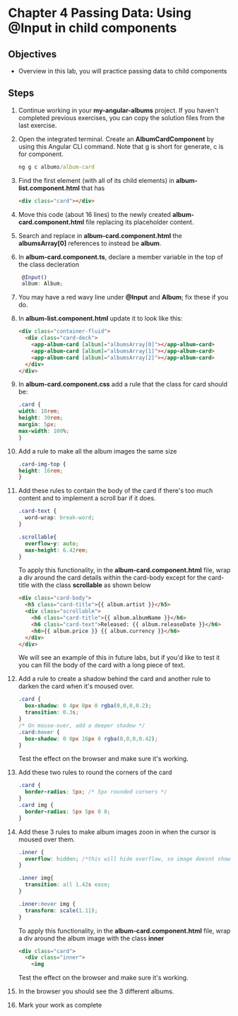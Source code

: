# Chapter 4 Passing Data: Using @Input in child components

## Objectives

- Overview in this lab, you will practice passing data to child components

## Steps

1. Continue working in your **my-angular-albums** project. If you haven't completed previous exercises, you can copy the solution files from the last exercise.

1. Open the integrated terminal. Create an **AlbumCardComponent** by using this Angular CLI command. Note that g is short for generate, c is for component.

   ```bat
   ng g c albums/album-card
   ```

1. Find the first element (with all of its child elements) in **album-list.component.html** that has

   ```html
   <div class="card"></div>
   ```

1. Move this code (about 16 lines) to the newly created **album-card.component.html** file replacing its placeholder content.

1. Search and replace in **album-card.component.html** the **albumsArray[0]** references to instead be **album**.

1. In **album-card.component.ts**, declare a member variable in the top of the class decleration

   ```typescript
    @Input()
    album: Album;
   ```

1. You may have a red wavy line under **@Input** and **Album**; fix these if you do.

1. In **album-list.component.html** update it to look like this:

   ```html
   <div class="container-fluid">
     <div class="card-deck">
       <app-album-card [album]="albumsArray[0]"></app-album-card>
       <app-album-card [album]="albumsArray[1]"></app-album-card>
       <app-album-card [album]="albumsArray[2]"></app-album-card>
     </div>
   </div>
   ```

1. In **album-card.component.css** add a rule that the class for card should be:

    ```css
    .card {
    width: 18rem;
    height: 30rem;
    margin: 5px;
    max-width: 100%;
    }
    ```

1. Add a rule to make all the album images the same size

    ```css
    .card-img-top {
    height: 16rem; 
    }
    ```

1. Add these rules to contain the body of the card if there's too much content and to implement a scroll bar if it does.

    ```css
    .card-text {
      word-wrap: break-word;
    }

    .scrollable{
      overflow-y: auto;
      max-height: 6.42rem;
    }
    ```

    To apply this functionality, in the **album-card.component.html** file, wrap a div around the card details within the card-body except for the card-title with the class **scrollable** as shown below

    ```html
    <div class="card-body">
      <h5 class="card-title">{{ album.artist }}</h5>
      <div class="scrollable">
        <h6 class="card-title">{{ album.albumName }}</h6>
        <h6 class="card-text">Released: {{ album.releaseDate }}</h6>
        <h6>{{ album.price }} {{ album.currency }}</h6>
      </div>
    </div>
    ```

    We will see an example of this in future labs, but if you'd like to test it you can fill the body of the card with a long piece of text.

1. Add a rule to create a shadow behind the card and another rule to darken the card when it's moused over.

    ```css
    .card {
      box-shadow: 0 4px 8px 0 rgba(0,0,0,0.2);
      transition: 0.3s;
    }
    /* On mouse-over, add a deeper shadow */
    .card:hover {
      box-shadow: 0 8px 16px 0 rgba(0,0,0,0.42);
    }
    ```

    Test the effect on the browser and make sure it's working.

1.  Add these two rules to round the corners of the card

    ```css
    .card {
      border-radius: 5px; /* 5px rounded corners */
    }
    .card img {
      border-radius: 5px 5px 0 0;
    }
    ```

1. Add these 3 rules to make album images zoon in when the cursor is moused over them.

    ```css
    .inner {
      overflow: hidden; /*this will hide overflow, so image doesnt show outside of the card as it grows */
    }

    .inner img{
      transition: all 1.42s ease;
    }

    .inner:hover img {
      transform: scale(1.11);
    }
    ```

    To apply this functionality, in the **album-card.component.html** file, wrap a div around the album image with the class **inner**

    ```html
    <div class="card">
      <div class="inner">
        <img
    ```

    Test the effect on the browser and make sure it's working.

1. In the browser you should see the 3 different albums.

1. Mark your work as complete
